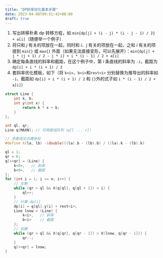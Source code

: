 ```yaml
---
title: "DP斜率优化基本步骤"
date: 2023-04-08T09:51:42+08:00
draft: true
---
```


1. 写出转移朴素 dp 转移方程，如 `min{dp[j] + (i - j) * (i - j - 1) / 2} + a[i]`（随便举一个例子）
2. 将只和 $j$ 有关的项放在一起，同时和 $i$、$j$ 有关的项放在一起，之和 $i$ 有关的项提到 `min{}` 或 `max{}` 外面（如果无法直接变形，可以先展开）：`min{dp[j] + j * (j + 1) / 2 - j * i} + i * (i - 1) / 2 + a[i]`
3. 确定每条直线的斜率和截距，在这个例子中，第 $i$ 条直线的斜率为 `-i`，截距为 `dp[i] + i * (i + 1) / 2`
4. 套斜率优化模板，如下（将 `k<i>`、`b<i>`和`rest<i>` 分别替换为推导出的斜率如 `-i`、截距如 `dp[i] + i * (i + 1) / 2` 和 `{}`外的式子如 `i * (i - 1) / 2 + a[i]`）

``` cpp
struct Line {
    int k, b;
    int y(int x) {
        return k * x + b;
    }
};

int ql, qr;
Line q[MAXN]; // 可用直线队列（q[l ... r]）

// 求直线交点横坐标
#define X(la, lb) -(double)((la).b - (lb).b) / ((la).k - (lb).k)

ql = 1;
qr = 0;
q[++qr] = (Line) {
    k<0>,   // 斜率
    b<0>,   // 截距
};
for (int i = 1; i <= n; i++) {
    // 左删
    while (qr > ql && X(q[ql], q[ql + 1]) < i) {
        ql++;
    }
    // 计算 dp[i]
    dp[i] = q[ql].y(i) + rest<i>;
    Line lnow = (Line) {
        k<i>,   // 斜率
        b<i>    // 截距
    };
    // 右删
    while (qr > ql && X(q[qr], q[qr - 1]) > X(lnow, q[qr - 1])) {
        qr--;
    }
    q[++qr] = lnow;
}
```
